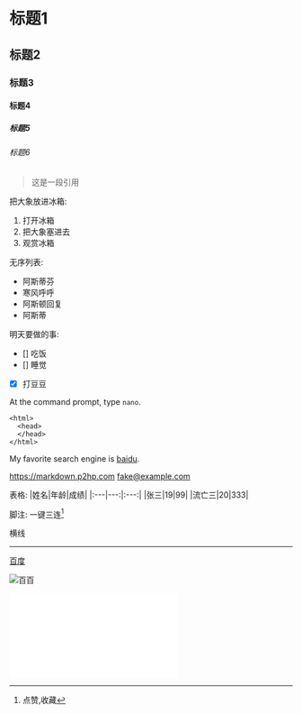 # 标题1
## 标题2
### 标题3
#### 标题4
##### 标题5
###### 标题6

>这是一段引用


把大象放进冰箱:  
1. 打开冰箱
2. 把大象塞进去
3. 观赏冰箱

无序列表:
- 阿斯蒂芬
- 寒风呼呼
- 阿斯顿回复
- 阿斯蒂

明天要做的事:
- [] 吃饭
- [] 睡觉
- [x] 打豆豆

At the command prompt, type `nano`.

    <html>
      <head>
      </head>
    </html>

My favorite search engine is [baidu](https://www.baidu.com/).

<https://markdown.p2hp.com>
<fake@example.com>

表格:
|姓名|年龄|成绩|
|:---|---:|:---:|
|张三|19|99|
|流亡三|20|333|

脚注:
一键三连[^三连]

[^三连]:点赞,收藏

横线

---

[百度](https://www.baidu.com/"百度")

![百百](https://pics6.baidu.com/feed/cdbf6c81800a19d852a64dae99e49a84a71e46a6.jpeg@f_auto?token=2047b83a35e3b0c5ebe18df613d59575)

<iframe src="//player.bilibili.com/player.html?isOutside=true&aid=113672936559517&bvid=BV1qikwYLEar&cid=27402243792&p=1" scrolling="no" border="0" frameborder="no" framespacing="0" allowfullscreen="true"></iframe>
